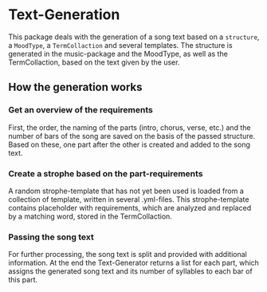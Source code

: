 
<!--  
  * @author Olivier Stenzel
-->  

# Text-Generation
This package deals with the generation of a song text based on a `structure`, a `MoodType`, a `TermCollaction` and several templates. The structure is generated in the music-package and the MoodType, as well as the TermCollaction, based on the text given by the user.

## How the generation works

### Get an overview of the requirements 
First, the order, the naming of the parts (intro, chorus, verse, etc.) and the number of bars of the song are saved on the basis of the passed structure.
Based on these, one part after the other is created and added to the song text.

### Create a strophe based on the part-requirements
A random strophe-template that has not yet been used is loaded from a collection of template, written in several .yml-files.
This strophe-template contains placeholder with requirements, which are analyzed and replaced by a matching word, stored in the TermCollaction.

### Passing the song text
For further processing, the song text is split and provided with additional information.
At the end the Text-Generator returns a list for each part, which assigns the generated song text and its number of syllables to each bar of this part.
